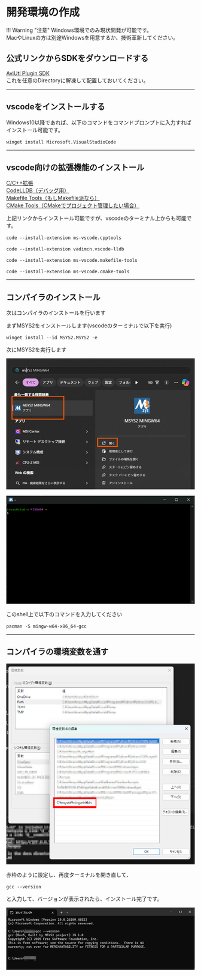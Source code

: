 # 開発環境の作成

!!! Warning "注意"
    Windows環境でのみ現状開発が可能です。  
    MacやLinuxの方は別途Windowsを用意するか、技術革新してください。

## 公式リンクからSDKをダウンロードする

[AviUtl Plugin SDK](https://spring-fragrance.mints.ne.jp/aviutl/aviutl_plugin_sdk.zip)  
これを任意のDirectoryに解凍して配置しておいてください。

---

## vscodeをインストールする

Windows10以降であれば、以下のコマンドをコマンドプロンプトに入力すればインストール可能です。

```
winget install Microsoft.VisualStudioCode
```

---

## vscode向けの拡張機能のインストール

[C/C++拡張](https://marketplace.visualstudio.com/items?itemName=ms-vscode.cpptools)  
[CodeLLDB（デバッグ用）](https://marketplace.visualstudio.com/items?itemName=vadimcn.vscode-lldb)  
[Makefile Tools（もしMakefile派なら）](https://marketplace.visualstudio.com/items?itemName=ms-vscode.makefile-tools)  
[CMake Tools（CMakeでプロジェクト管理したい場合）](https://marketplace.visualstudio.com/items?itemName=ms-vscode.cmake-tools)

上記リンクからインストール可能ですが、vscodeのターミナル上からも可能です。  

```
code --install-extension ms-vscode.cpptools  
```

```
code --install-extension vadimcn.vscode-lldb
```

```
code --install-extension ms-vscode.makefile-tools  
```

```
code --install-extension ms-vscode.cmake-tools  
```

---

## コンパイラのインストール

次はコンパイラのインストールを行います

まずMSYS2をインストールします(vscodeのターミナルで以下を実行)

```
winget install --id MSYS2.MSYS2 -e
```

次にMSYS2を実行します

![MSYS2_1](../img/how_to_sdk_dev_env/1.png)

![MSYS2_2](../img/how_to_sdk_dev_env/2.png)

このshell上で以下のコマンドを入力してください

```
pacman -S mingw-w64-x86_64-gcc
```

---

## コンパイラの環境変数を通す

![環境変数](../img/how_to_sdk_dev_env/3.png)

赤枠のように設定し、再度ターミナルを開き直して、

```
gcc --version
```

と入力して、バージョンが表示されたら、インストール完了です。

![gcc](../img/how_to_sdk_dev_env/4.png)

